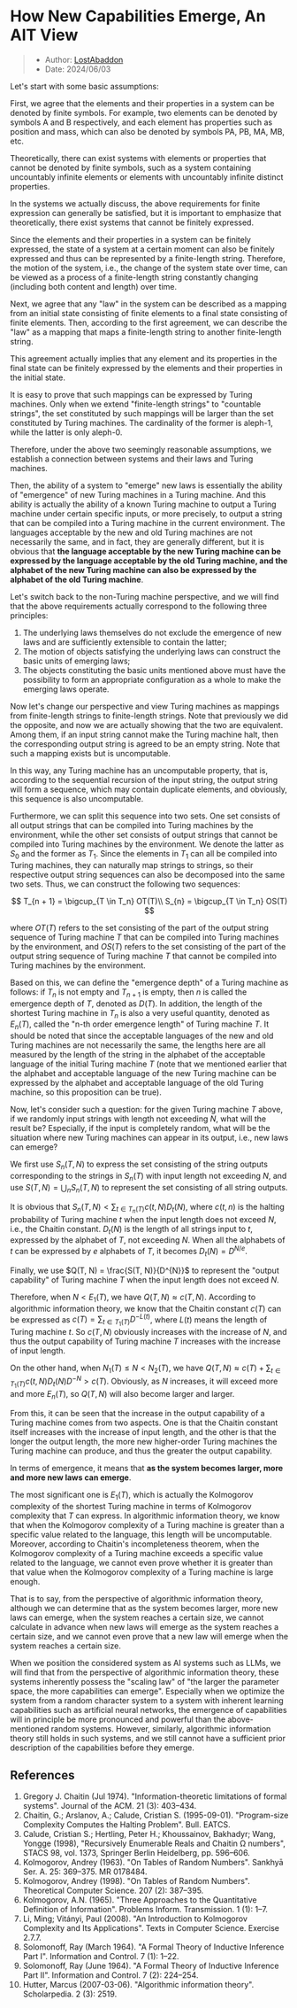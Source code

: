 <script type="text/x-mathjax-config">
MathJax.Hub.Config({
	tex2jax: {
		displayMath: [ ['$$','$$'], ['\\[','\\]'] ],
		inlineMath: [ ['$','$'], ["\\(","\\)"] ],
		skipTags: ["script","noscript","style","textarea","pre","code"],
		processEscapes: true
	}
});
</script>
<script type="text/javascript" async src="https://cdnjs.cloudflare.com/ajax/libs/mathjax/2.7.1/MathJax.js?config=TeX-AMS-MML_HTMLorMML"></script>
<link rel="stylesheet" type="text/css" href="styles/main.css">
<script src="scripts/utils.js"></script>
<script src="scripts/theme.js"></script>

#	How New Capabilities Emerge, An AIT View

> - Author: [LostAbaddon](lostabaddon@gmail.com)
> - Date: 2024/06/03

Let's start with some basic assumptions:

First, we agree that the elements and their properties in a system can be denoted by finite symbols. For example, two elements can be denoted by symbols A and B respectively, and each element has properties such as position and mass, which can also be denoted by symbols PA, PB, MA, MB, etc.

Theoretically, there can exist systems with elements or properties that cannot be denoted by finite symbols, such as a system containing uncountably infinite elements or elements with uncountably infinite distinct properties.

In the systems we actually discuss, the above requirements for finite expression can generally be satisfied, but it is important to emphasize that theoretically, there exist systems that cannot be finitely expressed.

Since the elements and their properties in a system can be finitely expressed, the state of a system at a certain moment can also be finitely expressed and thus can be represented by a finite-length string. Therefore, the motion of the system, i.e., the change of the system state over time, can be viewed as a process of a finite-length string constantly changing (including both content and length) over time.

Next, we agree that any "law" in the system can be described as a mapping from an initial state consisting of finite elements to a final state consisting of finite elements. Then, according to the first agreement, we can describe the "law" as a mapping that maps a finite-length string to another finite-length string.

This agreement actually implies that any element and its properties in the final state can be finitely expressed by the elements and their properties in the initial state.

It is easy to prove that such mappings can be expressed by Turing machines. Only when we extend "finite-length strings" to "countable strings", the set constituted by such mappings will be larger than the set constituted by Turing machines. The cardinality of the former is aleph-1, while the latter is only aleph-0.

Therefore, under the above two seemingly reasonable assumptions, we establish a connection between systems and their laws and Turing machines.

Then, the ability of a system to "emerge" new laws is essentially the ability of "emergence" of new Turing machines in a Turing machine. And this ability is actually the ability of a known Turing machine to output a Turing machine under certain specific inputs, or more precisely, to output a string that can be compiled into a Turing machine in the current environment. The languages acceptable by the new and old Turing machines are not necessarily the same, and in fact, they are generally different, but it is obvious that **the language acceptable by the new Turing machine can be expressed by the language acceptable by the old Turing machine, and the alphabet of the new Turing machine can also be expressed by the alphabet of the old Turing machine**.

Let's switch back to the non-Turing machine perspective, and we will find that the above requirements actually correspond to the following three principles:

1. The underlying laws themselves do not exclude the emergence of new laws and are sufficiently extensible to contain the latter;
2. The motion of objects satisfying the underlying laws can construct the basic units of emerging laws;
3. The objects constituting the basic units mentioned above must have the possibility to form an appropriate configuration as a whole to make the emerging laws operate.

Now let's change our perspective and view Turing machines as mappings from finite-length strings to finite-length strings. Note that previously we did the opposite, and now we are actually showing that the two are equivalent. Among them, if an input string cannot make the Turing machine halt, then the corresponding output string is agreed to be an empty string. Note that such a mapping exists but is uncomputable.

In this way, any Turing machine has an uncomputable property, that is, according to the sequential recursion of the input string, the output string will form a sequence, which may contain duplicate elements, and obviously, this sequence is also uncomputable.

Furthermore, we can split this sequence into two sets. One set consists of all output strings that can be compiled into Turing machines by the environment, while the other set consists of output strings that cannot be compiled into Turing machines by the environment. We denote the latter as $S_0$ and the former as $T_1$. Since the elements in $T_1$ can all be compiled into Turing machines, they can naturally map strings to strings, so their respective output string sequences can also be decomposed into the same two sets. Thus, we can construct the following two sequences:

$$
T_{n + 1} = \bigcup_{T \in T_n} OT(T)\\
S_{n} = \bigcup_{T \in T_n} OS(T)
$$

where $OT(T)$ refers to the set consisting of the part of the output string sequence of Turing machine $T$ that can be compiled into Turing machines by the environment, and $OS(T)$ refers to the set consisting of the part of the output string sequence of Turing machine $T$ that cannot be compiled into Turing machines by the environment.

Based on this, we can define the "emergence depth" of a Turing machine as follows: if $T_n$ is not empty and $T_{n + 1}$ is empty, then $n$ is called the emergence depth of $T$, denoted as $D(T)$. In addition, the length of the shortest Turing machine in $T_n$ is also a very useful quantity, denoted as $E_n(T)$, called the "n-th order emergence length" of Turing machine $T$. It should be noted that since the acceptable languages of the new and old Turing machines are not necessarily the same, the lengths here are all measured by the length of the string in the alphabet of the acceptable language of the initial Turing machine $T$ (note that we mentioned earlier that the alphabet and acceptable language of the new Turing machine can be expressed by the alphabet and acceptable language of the old Turing machine, so this proposition can be true).

Now, let's consider such a question: for the given Turing machine $T$ above, if we randomly input strings with length not exceeding $N$, what will the result be? Especially, if the input is completely random, what will be the situation where new Turing machines can appear in its output, i.e., new laws can emerge?

We first use $S_n(T, N)$ to express the set consisting of the string outputs corresponding to the strings in $S_n(T)$ with input length not exceeding $N$, and use $S(T, N) = \bigcup_{n} S_n(T, N)$ to represent the set consisting of all string outputs.

It is obvious that $S_n(T, N) < \sum_{t \in T_n(T)} c(t, N) D_t(N)$, where $c(t, n)$ is the halting probability of Turing machine $t$ when the input length does not exceed $N$, i.e., the Chaitin constant. $D_t(N)$ is the length of all strings input to $t$, expressed by the alphabet of $T$, not exceeding $N$. When all the alphabets of $t$ can be expressed by $e$ alphabets of $T$, it becomes $D_t(N) = D^{N / e}$.

Finally, we use $Q(T, N) = \frac{S(T, N)}{D^{N}}$ to represent the "output capability" of Turing machine $T$ when the input length does not exceed $N$.

Therefore, when $N < E_1(T)$, we have $Q(T, N) \approx c(T, N)$. According to algorithmic information theory, we know that the Chaitin constant $c(T)$ can be expressed as $c(T) = \sum_{t \in T_1(T)} D^{- L(t)}$, where $L(t)$ means the length of Turing machine $t$. So $c(T, N)$ obviously increases with the increase of $N$, and thus the output capability of Turing machine $T$ increases with the increase of input length.

On the other hand, when $N_1(T) \le N < N_2(T)$, we have $Q(T, N) \approx c(T) + \sum_{t \in T_1(T)} c(t, N) D_t(N) D^{- N} > c(T)$. Obviously, as $N$ increases, it will exceed more and more $E_n(T)$, so $Q(T, N)$ will also become larger and larger.

From this, it can be seen that the increase in the output capability of a Turing machine comes from two aspects. One is that the Chaitin constant itself increases with the increase of input length, and the other is that the longer the output length, the more new higher-order Turing machines the Turing machine can produce, and thus the greater the output capability.

In terms of emergence, it means that **as the system becomes larger, more and more new laws can emerge**.

The most significant one is $E_1(T)$, which is actually the Kolmogorov complexity of the shortest Turing machine in terms of Kolmogorov complexity that $T$ can express. In algorithmic information theory, we know that when the Kolmogorov complexity of a Turing machine is greater than a specific value related to the language, this length will be uncomputable. Moreover, according to Chaitin's incompleteness theorem, when the Kolmogorov complexity of a Turing machine exceeds a specific value related to the language, we cannot even prove whether it is greater than that value when the Kolmogorov complexity of a Turing machine is large enough.

That is to say, from the perspective of algorithmic information theory, although we can determine that as the system becomes larger, more new laws can emerge, when the system reaches a certain size, we cannot calculate in advance when new laws will emerge as the system reaches a certain size, and we cannot even prove that a new law will emerge when the system reaches a certain size.

When we position the considered system as AI systems such as LLMs, we will find that from the perspective of algorithmic information theory, these systems inherently possess the "scaling law" of "the larger the parameter space, the more capabilities can emerge". Especially when we optimize the system from a random character system to a system with inherent learning capabilities such as artificial neural networks, the emergence of capabilities will in principle be more pronounced and powerful than the above-mentioned random systems. However, similarly, algorithmic information theory still holds in such systems, and we still cannot have a sufficient prior description of the capabilities before they emerge.

##	References

1.	Gregory J. Chaitin (Jul 1974). "Information-theoretic limitations of formal systems". Journal of the ACM. 21 (3): 403–434.
2.	Chaitin, G.; Arslanov, A.; Calude, Cristian S. (1995-09-01). "Program-size Complexity Computes the Halting Problem". Bull. EATCS.
3.	Calude, Cristian S.; Hertling, Peter H.; Khoussainov, Bakhadyr; Wang, Yongge (1998), "Recursively Enumerable Reals and Chaitin Ω numbers", STACS 98, vol. 1373, Springer Berlin Heidelberg, pp. 596–606.
4.	Kolmogorov, Andrey (1963). "On Tables of Random Numbers". Sankhyā Ser. A. 25: 369–375. MR 0178484.
5.	Kolmogorov, Andrey (1998). "On Tables of Random Numbers". Theoretical Computer Science. 207 (2): 387–395.
6.	Kolmogorov, A.N. (1965). "Three Approaches to the Quantitative Definition of Information". Problems Inform. Transmission. 1 (1): 1–7.
7.	Li, Ming; Vitányi, Paul (2008). "An Introduction to Kolmogorov Complexity and Its Applications". Texts in Computer Science. Exercise 2.7.7.
8.	Solomonoff, Ray (March 1964). "A Formal Theory of Inductive Inference Part I". Information and Control. 7 (1): 1–22.
9.	Solomonoff, Ray (June 1964). "A Formal Theory of Inductive Inference Part II". Information and Control. 7 (2): 224–254.
10.	Hutter, Marcus (2007-03-06). "Algorithmic information theory". Scholarpedia. 2 (3): 2519.

<script src="scripts/extension.js"></script>
<script src="scripts/dehead.js"></script>